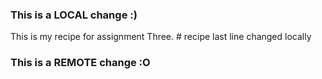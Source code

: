 ### This is a LOCAL change :)

This is my recipe for assignment Three. # recipe
last line changed locally

### This is a REMOTE change :O